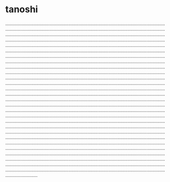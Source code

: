 # tanoshi

.........................................................................................................................................................................................................................................................................................................................................................................................................................................................................................................................................................................................................................................................................................................................................................................................................................................................................................................................................................................................................................................................................................................................................................................................................................................................................................................................................................................................................................................................................................................................................................................................................................................................................................................................................................................................................................................................................................................................................................................................................................................................................................................................................................................................................................................................................................................................................................................................................................................................................................................................................................................................................................................................................................................................................................................................................................................................................................................................................................................................................................................................................................................................................................................................................................................................................................................................................................................................................................................................................................................................................................................................................................................